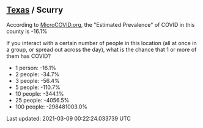 
## [Texas](/united-states/texas) / Scurry

According to [MicroCOVID.org](http://microcovid.org),
the "Estimated Prevalence" of COVID in this county is -16.1%

If you interact with a certain number of people in this location
(all at once in a group, or spread out across the day), what is the chance that
1 or more of them has COVID?

- 1 person: -16.1%
- 2 people: -34.7%
- 3 people: -56.4%
- 5 people: -110.7%
- 10 people: -344.1%
- 25 people: -4056.5%
- 100 people: -298481003.0%

Last updated: 2021-03-09 00:22:24.033739 UTC
